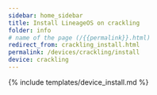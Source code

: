 ```yaml
---
sidebar: home_sidebar
title: Install LineageOS on crackling
folder: info
# name of the page (/{{permalink}}.html)
redirect_from: crackling_install.html
permalink: /devices/crackling/install
device: crackling
---
```

{% include templates/device_install.md %}
